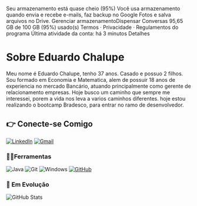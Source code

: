 


Seu armazenamento está quase cheio (95%)
Você usa armazenamento quando envia e recebe e-mails, faz backup no Google Fotos e salva arquivos no Drive.
Gerenciar armazenamentoDispensar
Conversas
95,65 GB de 100 GB (95%) usado(s)
Termos · Privacidade · Regulamentos do programa
Última atividade da conta: há 3 minutos
Detalhes
# Sobre Eduardo Chalupe

Meu nome é Eduardo Chalupe, tenho 37 anos. Casado e possuo 2 filhos.
Sou formado em Economia e Matematica, alem de possuir 18 anos de experiencia no mercado Bancário, atuando principalmente como gerente de relacionamento empresas.
Hoje busco um caminho que sempre me interessei, porem a vida nos leva a varios caminhos diferentes. hoje estou realizando o bootcamp Bradesco, para entrar no ramo de desenvolvedor.

## 👉 Conecte-se Comigo
[![LinkedIn](https://img.shields.io/badge/LinkedIn-0077B5?style=for-the-badge&logo=linkedin&logoColor=white)](https://www.linkedin.com/in/eduardo-chalupe-23a90296/) 
[![Gmail](https://img.shields.io/badge/Gmail-333333?style=for-the-badge&logo=gmail&logoColor=red)](mailto:chalupe@gmail.com)

### 🐱‍👤Ferramentas
![Java](https://img.shields.io/badge/java-%23ED8B00.svg?style=for-the-badge&logo=openjdk&logoColor=white) ![Git](https://img.shields.io/badge/GIT-E44C30?style=for-the-badge&logo=git&logoColor=white)
![Windows](https://img.shields.io/badge/Windows-000?style=for-the-badge&logo=windows&logoColor=2CA5E0)
[![GitHub](https://img.shields.io/badge/GitHub-100000?style=for-the-badge&logo=github&logoColor=white)](https://github.com/OChalupe)

### 🤞 Em Evolução

![GitHub Stats](https://github-readme-stats.vercel.app/api?username=OChalupe&theme=transparent&bg_color=000&border_color=30A3DC&show_icons=true&icon_color=30A3DC&title_color=E94D5F&text_color=FFF)

